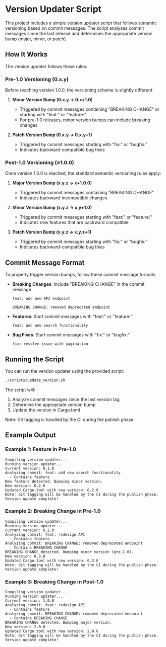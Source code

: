 # Version Updater Script

This project includes a simple version updater script that follows semantic versioning based on commit messages. The script analyzes commit messages since the last release and determines the appropriate version bump (major, minor, or patch).

## How It Works

The version updater follows these rules:

### Pre-1.0 Versioning (0.x.y)

Before reaching version 1.0.0, the versioning scheme is slightly different:

1. **Minor Version Bump (0.x.y → 0.x+1.0)**
   - Triggered by commit messages containing "BREAKING CHANGE" or starting with "feat:" or "feature:"
   - For pre-1.0 releases, minor version bumps can include breaking changes

2. **Patch Version Bump (0.x.y → 0.x.y+1)**
   - Triggered by commit messages starting with "fix:" or "bugfix:"
   - Indicates backward-compatible bug fixes

### Post-1.0 Versioning (≥1.0.0)

Once version 1.0.0 is reached, the standard semantic versioning rules apply:

1. **Major Version Bump (x.y.z → x+1.0.0)**
   - Triggered by commit messages containing "BREAKING CHANGE"
   - Indicates backward-incompatible changes

2. **Minor Version Bump (x.y.z → x.y+1.0)**
   - Triggered by commit messages starting with "feat:" or "feature:"
   - Indicates new features that are backward compatible

3. **Patch Version Bump (x.y.z → x.y.z+1)**
   - Triggered by commit messages starting with "fix:" or "bugfix:"
   - Indicates backward-compatible bug fixes

## Commit Message Format

To properly trigger version bumps, follow these commit message formats:

- **Breaking Changes**: Include "BREAKING CHANGE" in the commit message
  ```
  feat: add new API endpoint

  BREAKING CHANGE: removed deprecated endpoint
  ```

- **Features**: Start commit messages with "feat:" or "feature:"
  ```
  feat: add new search functionality
  ```

- **Bug Fixes**: Start commit messages with "fix:" or "bugfix:"
  ```
  fix: resolve issue with pagination
  ```

## Running the Script

You can run the version updater using the provided script:

```bash
./scripts/update_version.sh
```

The script will:
1. Analyze commit messages since the last version tag
2. Determine the appropriate version bump
3. Update the version in Cargo.toml

Note: Git tagging is handled by the CI during the publish phase.

## Example Output

### Example 1: Feature in Pre-1.0

```
Compiling version updater...
Running version updater...
Current version: 0.1.0
Analyzing commit: feat: add new search functionality
  - Contains feature
New feature detected. Bumping minor version.
New version: 0.2.0
Updated Cargo.toml with new version: 0.2.0
Note: Git tagging will be handled by the CI during the publish phase.
Version update complete!
```

### Example 2: Breaking Change in Pre-1.0

```
Compiling version updater...
Running version updater...
Current version: 0.2.0
Analyzing commit: feat: redesign API
  - Contains feature
Analyzing commit: BREAKING CHANGE: removed deprecated endpoint
  - Contains BREAKING CHANGE
BREAKING CHANGE detected. Bumping minor version (pre-1.0).
New version: 0.3.0
Updated Cargo.toml with new version: 0.3.0
Note: Git tagging will be handled by the CI during the publish phase.
Version update complete!
```

### Example 3: Breaking Change in Post-1.0

```
Compiling version updater...
Running version updater...
Current version: 1.0.0
Analyzing commit: feat: redesign API
  - Contains feature
Analyzing commit: BREAKING CHANGE: removed deprecated endpoint
  - Contains BREAKING CHANGE
BREAKING CHANGE detected. Bumping major version.
New version: 2.0.0
Updated Cargo.toml with new version: 2.0.0
Note: Git tagging will be handled by the CI during the publish phase.
Version update complete!
```
